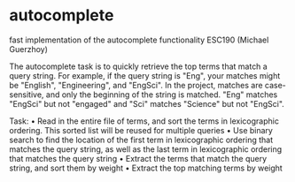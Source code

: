 # autocomplete
fast implementation of the autocomplete functionality
ESC190 (Michael Guerzhoy)

The autocomplete task is to quickly retrieve the top terms that match a query string. For
example, if the query string is "Eng", your matches might be "English", "Engineering", and
"EngSci". In the project, matches are case-sensitive, and only the beginning of the string is
matched. "Eng" matches "EngSci" but not "engaged" and "Sci" matches "Science" but not
"EngSci".

Task:
• Read in the entire file of terms, and sort the terms in lexicographic ordering. This sorted list
will be reused for multiple queries
• Use binary search to find the location of the first term in lexicographic ordering that matches
the query string, as well as the last term in lexicographic ordering that matches the query
string
• Extract the terms that match the query string, and sort them by weight
• Extract the top matching terms by weight
